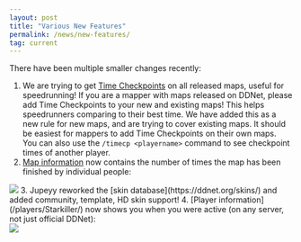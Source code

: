 ```yaml
---
layout: post
title: "Various New Features"
permalink: /news/new-features/
tag: current
---
```


There have been multiple smaller changes recently:

1. We are trying to get [Time Checkpoints](https://docs.google.com/spreadsheets/d/1yMMBLSbS2cOSYsbIMkDZpMLaV6k930mXj5yVZF0Uuaw/edit#gid=0) on all released maps, useful for speedrunning! If you are a mapper with maps released on DDNet, please add Time Checkpoints to your new and existing maps! This helps speedrunners comparing to their best time. We have added this as a new rule for new maps, and are trying to cover existing maps. It should be easiest for mappers to add Time Checkpoints on their own maps. You can also use the `/timecp <playername>` command to see checkpoint times of another player.
2. [Map information](https://ddnet.org/maps/Just%20Fly%201) now contains the number of times the map has been finished by individual people:<br>
<img class="demo" src="/most-finishes.png" />
3. Jupeyy reworked the [skin database](https://ddnet.org/skins/) and added community, template, HD skin support!
4. [Player information](/players/Starkiller/) now shows you when you were active (on any server, not just official DDNet):<br>
<img class="demo" src="/player-activity.png" />
